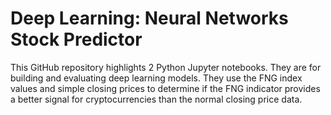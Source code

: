 # Deep Learning: Neural Networks Stock Predictor
This GitHub repository highlights 2 Python Jupyter notebooks. They are for building and evaluating deep learning models. They use the FNG index values and simple closing prices to determine if the FNG indicator provides a better signal for cryptocurrencies than the normal closing price data.
